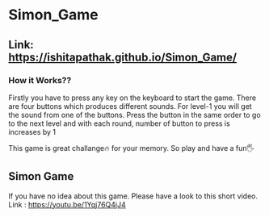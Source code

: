 # Simon_Game

## Link: https://ishitapathak.github.io/Simon_Game/

### How it Works??
 Firstly you have to press any key on the keyboard to start the game.
 There are four buttons which produces different sounds. For level-1 you will get the sound from one of the buttons.
 Press the button in the same order to go to the next level and with each round, number of button to press is increases by 1
 
 This game is great challange🔥 for your memory. So play and have a fun🖐️
 
 ## Simon Game
 If you have no idea about this game. Please have a look to this short video.
 Link : https://youtu.be/1Yqj76Q4jJ4
